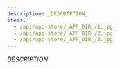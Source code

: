 ```yaml
---
description: _DESCRIPTION_
items:
  - /api/app-store/_APP_DIR_/1.jpg
  - /api/app-store/_APP_DIR_/2.jpg
  - /api/app-store/_APP_DIR_/3.jpg
---
```


_DESCRIPTION_
